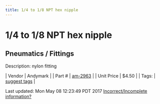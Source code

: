 ```yaml
---
title: 1/4 to 1/8 NPT hex nipple
---
```


# 1/4 to 1/8 NPT hex nipple
## Pneumatics / Fittings
Description: 	nylon fitting 

| Vendor | Andymark | 
| Part # | [am-2963](http://www.andymark.com/product-p/am-2963.htm) | 
| Unit Price | $4.50 | 
| Tags: | [suggest tags](https://docs.google.com/forms/d/e/1FAIpQLSeWyY8v3RgOty-MyWmh9U0iivNYN_molChYyS-0U-o-kOAv_g/viewform) | 

Last updated: Mon May 08 12:23:49 PDT 2017
 [Incorrect/Incomplete information?](https://docs.google.com/forms/d/e/1FAIpQLSeWyY8v3RgOty-MyWmh9U0iivNYN_molChYyS-0U-o-kOAv_g/viewform)